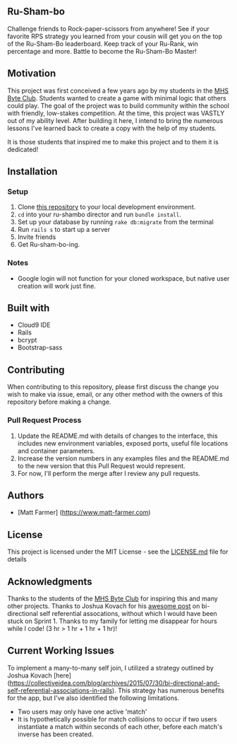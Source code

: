## Ru-Sham-bo

Challenge friends to Rock-paper-scissors from anywhere! See if your favorite RPS strategy you learned from your cousin will get you on the top of the 
Ru-Sham-Bo leaderboard. Keep track of your Ru-Rank, win percentage and more. Battle to become the Ru-Sham-Bo Master!

## Motivation

This project was first conceived a few years ago by my students in the [MHS Byte Club](https://www.mhsbyte.org).
Students wanted to create a game with minimal logic that others could play. The goal of the project was to build
community within the school with friendly, low-stakes competition. At the time, this project was VASTLY out of my
ability level. After building it here, I intend to bring the numerous lessons I've learned back to create a copy
with the help of my students. 

It is those students that inspired me to make this project and to them it is dedicated!


## Installation

### Setup
1. Clone [this repository](https://github.com/mrfarmer777/ru-shambo) to your local development environment.
2. `cd` into your ru-shambo director and run `bundle install`.
3. Set up your database by running `rake db:migrate` from the terminal
4. Run `rails s` to start up a server
5. Invite friends
6. Get Ru-sham-bo-ing.

### Notes
* Google login will not function for your cloned workspace, but native user creation will work just fine.

## Built with
* Cloud9 IDE
* Rails 
* bcrypt
* Bootstrap-sass

## Contributing

When contributing to this repository, please first discuss the change you wish to make via issue,
email, or any other method with the owners of this repository before making a change.

### Pull Request Process
1. Update the README.md with details of changes to the interface, this includes new environment
   variables, exposed ports, useful file locations and container parameters.
2. Increase the version numbers in any examples files and the README.md to the new version that this
   Pull Request would represent.
3. For now, I'll perform the merge after I review any pull requests.

## Authors
* [Matt Farmer] (https://www.matt-farmer.com)

## License
This project is licensed under the MIT License - see the [LICENSE.md](LICENSE.md) file for details

## Acknowledgments
Thanks to the students of the [MHS Byte Club](https://www.mhsbyte.org) for inspiring this and many other projects.
Thanks to Joshua Kovach for his [awesome post](https://collectiveidea.com/blog/author/joshua-kovach) on bi-directional self referential assocations, without which I would have been stuck on Sprint 1.
Thanks to my family for letting me disappear for hours while I code! (3 hr > 1 hr + 1 hr + 1 hr)!


## Current Working Issues
To implement a many-to-many self join, I utilized a strategy outlined by Joshua Kovach [here] (https://collectiveidea.com/blog/archives/2015/07/30/bi-directional-and-self-referential-associations-in-rails). 
This strategy has numerous benefits for the app, but I've also identified the following limitations.
* Two users may only have one active 'match'
* It is hypothetically possible for match collisions to occur if two users instantiate a match within seconds of each other, before each match's inverse has been created. 
